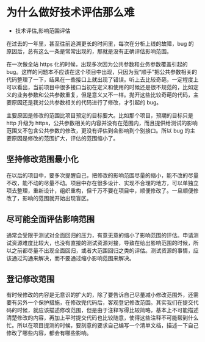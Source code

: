 # 为什么做好技术评估那么难
- 技术评估,影响范围评估

在过去的一年里，甚至往前追溯更长的时间里，每次在分析上线的故障，bug 的原因后，总有这么一条是常常出现的，那就是没有正确评估影响范围。

在一次做全站 https 化的时候，出现多次因为公共参数和业务参数覆盖引起的 bug。这样的问题本不应该在这个项目中出现，只因为我“顺手”把公共参数相关的代码整理了一下，结果在一些接口上就出现了错误。听上去比较奇葩，一定程度上可以看出，当前项目中很多接口当初在定义和使用的时候还是很不规范的，比如定义的业务参数和公共参数重复，但是意义又不一样。抛开这些比较奇葩的代码，主要原因还是我对公共参数相关的代码进行了修改，才引起的 bug。

主要原因是修改的范围比项目预定的目标要大。比如那个项目，预期的目标只是 http 升级为 https，公共参数相关的内容并没有在范围内，而且提供给测试的影响范围又不包含公共参数的修改，更没有评估到会影响到个别接口。所以 bug 的主要原因是修改的范围扩大，评估的范围缩小了。

## 坚持修改范围最小化

在以后的项目中，要多次提醒自己，把修改的影响范围尽量的缩小，能不改的尽量不改，能不动的尽量不动。项目中存在很多设计、实现不合理的地方，可以单独立项去整理，重新设计，组织重构，但千万不要在项目中，顺便修改了。一旦顺便修改了，影响的范围就开始出现盲区。

## 尽可能全面评估影响范围

通常会受限于测试对全面回归的压力，有意无意的缩小了影响范围的评估。申请测试资源难度比较大，也没有直接的测试资源对接，导致在给出影响范围的时候，所以之前都尽量不出现全面回归，或者大范围回归之类的评估。测试资源的事情，应该通过沟通来解决，而不要通过缩小影响范围来解决。

## 登记修改范围

有时候修改的内容是无意识的扩大的，除了要告诉自己尽量减小修改范围外，还需要有另外一个保护措施，在修改完代码后，客观登记修改范围。其实我们在提交代码的时候，就应该描述修改范围，但是由于注释写得比较简略，基本上不可能描述清楚修改的内容，再加上平时提交代码也比较随意，使得这些注释不可能帮到什么忙。所以在项目提测的时候，要刻意的要求自己编写一个清单文档，描述一下自己修改了哪些内容，都会有哪些影响。